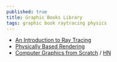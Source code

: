 ```yaml
---
published: true
title: Graphic Books Library
tags: graphic book raytracing physics
---
```

- [An Introduction to Ray Tracing](http://www.realtimerendering.com/blog/an-introduction-to-ray-tracing-is-now-free-for-download/)
- [Physically Based Rendering](http://www.pbr-book.org/)
- [Computer Graphics from Scratch](https://gabrielgambetta.com/computer-graphics-from-scratch/) / [HN](https://news.ycombinator.com/item?id=26017086)
